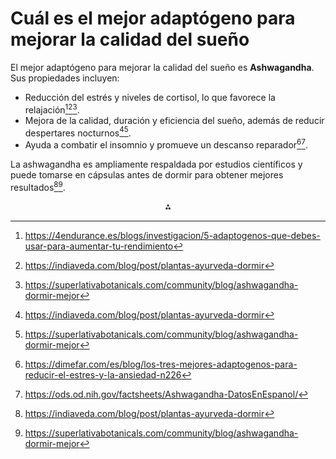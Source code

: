# Cuál es el mejor adaptógeno para mejorar la calidad del sueño

El mejor adaptógeno para mejorar la calidad del sueño es **Ashwagandha**. Sus propiedades incluyen:

- Reducción del estrés y niveles de cortisol, lo que favorece la relajación[^1][^2][^4].
- Mejora de la calidad, duración y eficiencia del sueño, además de reducir despertares nocturnos[^2][^4].
- Ayuda a combatir el insomnio y promueve un descanso reparador[^6][^8].

La ashwagandha es ampliamente respaldada por estudios científicos y puede tomarse en cápsulas antes de dormir para obtener mejores resultados[^2][^4].

<div style="text-align: center">⁂</div>

[^1]: https://4endurance.es/blogs/investigacion/5-adaptogenos-que-debes-usar-para-aumentar-tu-rendimiento

[^2]: https://indiaveda.com/blog/post/plantas-ayurveda-dormir

[^3]: https://www.runnersworld.com/es/salud-lesiones-runner/a61811234/suplemento-natural-ashwagandha-para-dormir-mejor/

[^4]: https://superlativabotanicals.com/community/blog/ashwagandha-dormir-mejor

[^5]: https://www.frenchmush.com/es/blogs/noticias/ameliorer-votre-sommeil-grace-aux-chamignons-adaptogenes

[^6]: https://dimefar.com/es/blog/los-tres-mejores-adaptogenos-para-reducir-el-estres-y-la-ansiedad-n226

[^7]: https://soycomocomo.es/especialista/cien-por-cien-natural/estado-de-animo-y-sueno

[^8]: https://ods.od.nih.gov/factsheets/Ashwagandha-DatosEnEspanol/

